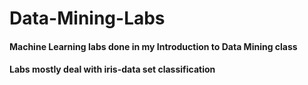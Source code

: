 # Data-Mining-Labs

#### Machine Learning labs done in my Introduction to Data Mining class
#### Labs mostly deal with iris-data set classification
